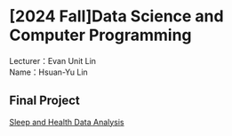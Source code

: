 # [2024 Fall]Data Science and Computer Programming
Lecturer：Evan Unit Lin<br>
Name：Hsuan-Yu Lin<br>
## Final Project
[Sleep and Health Data Analysis](https://github.com/ethanlin1126/DSCP/blob/main/41171207h%E6%9E%97%E8%BB%92%E5%AE%87.ipynb)
